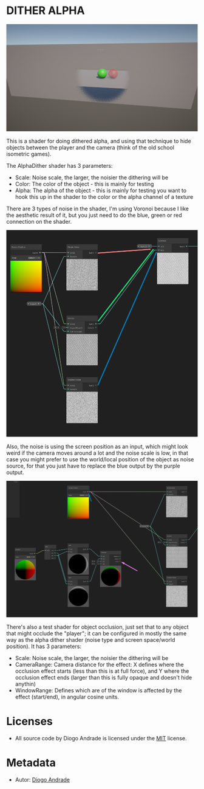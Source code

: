 # DITHER ALPHA

![TitleImage](Screenshots/screen01.png)

This is a shader for doing dithered alpha, and using that technique to hide objects between the player and the camera (think of the old school isometric games).

The AlphaDither shader has 3 parameters:
* Scale: Noise scale, the larger, the noisier the dithering will be
* Color: The color of the object - this is mainly for testing
* Alpha: The alpha of the object - this is mainly for testing you want to hook this up in the shader to the color or the alpha channel of a texture

There are 3 types of noise in the shader, I'm using Voronoi because I like the aesthetic result of it, but you just need to do the blue, green or red connection on the shader.

![NoiseType](Screenshots/screen02.png)

Also, the noise is using the screen position as an input, which might look weird if the camera moves around a lot and the noise scale is low, in that case you might prefer to use the world/local position of the object as noise source, for that you just have to replace the blue output by the purple output.

![NoiseType](Screenshots/screen03.png)

There's also a test shader for object occlusion, just set that to any object that might occlude the "player"; it can be configured in mostly the same way as the alpha dither shader (noise type and screen space/world position).
It has 3 parameters: 
* Scale: Noise scale, the larger, the noisier the dithering will be
* CameraRange: Camera distance for the effect: X defines where the occlusion effect starts (less than this is at full force), and Y where the occlusion effect ends (larger than this is fully opaque and doesn't hide anythin)
* WindowRange: Defines which are of the window is affected by the effect (start/end), in angular cosine units.

# Licenses

* All source code by Diogo Andrade is licensed under the [MIT] license.

# Metadata

* Autor: [Diogo Andrade]

[Diogo Andrade]:https://github.com/DiogoDeAndrade
[MIT]:LICENSE
